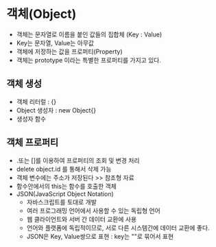# 객체(Object)
- 객체는 문자열로 이름을 붙인 값들의 집합체 (Key : Value)
- Key는 문자열, Value는 아무값
- 객체에 저장하는 값을 프로퍼티(Property)
- 객체는 prototype 이라는 특별한 프로퍼티를 가지고 있다.

## 객체 생성
- 객체 리터럴 : {}
- Object 생성자 : new Object{}
- 생성자 함수

## 객체 프로퍼티
- .또는 []를 이용하여 프로퍼티의 조회 및 변경 처리
- delete object.id 를 통해서 삭제 가능
- 객체 변수에는 주소가 저장된다 >> 참조형 자료
- 함수안에서의 this는 함수를 호출한 객체
- JSON(JavaScript Object Notation)
  - 자바스크립트를 토대로 개발
  - 여러 프로그래밍 언어에서 사용할 수 있는 독립형 언어
  - 웹 클라이언트와 서버 간 데이터 교환에 사용
  - 언어와 플랫폼에 독립적이므로, 서로 다른 시스템간에 데이터 교환에 좋다.
  - JSON은 Key, Value쌍으로 표현 : key는 ""로 묶어서 표현
